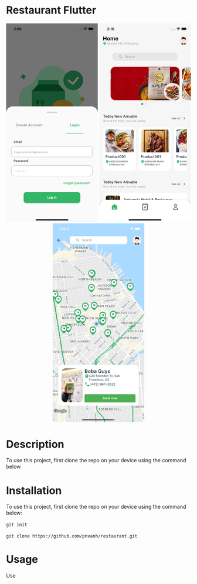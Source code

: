 # Restaurant Flutter
<!-- Add a demo for your project -->
<p align="center">
  <img src="https://github.com/pnvanh/restaurant/blob/develop/assets/sample/login.png" width="250" alt="accessibility text">
  <img src="https://github.com/pnvanh/restaurant/blob/develop/assets/sample/home.png" width="250"  alt="accessibility text">
  <img src="https://github.com/pnvanh/restaurant/blob/develop/assets/sample/discover.png" width="250" alt="accessibility text">
</p>

# Description

To use this project, first clone the repo on your device using the command below

# Installation

To use this project, first clone the repo on your device using the command below:

```git init```

```git clone https://github.com/pnvanh/restaurant.git```

# Usage

Use
